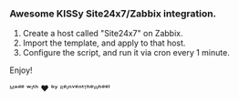 ### Awesome KISSy Site24x7/Zabbix integration.

1. Create a host called "Site24x7" on Zabbix.
2. Import the template, and apply to that host.
3. Configure the script, and run it via cron every 1 minute.

Enjoy!


ᴹᵃᵈᵉ ʷᶦᵗʰ ♥️ ᵇʸ ᴿᵉᶦⁿᵛᵉⁿᵗᵀʰᵉᵂʰᵉᵉˡ

